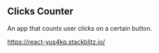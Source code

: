 ## Clicks Counter

An app that counts user clicks on a certain button.

https://react-yus4kq.stackblitz.io/
